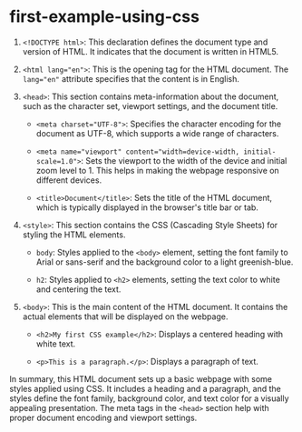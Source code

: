 # first-example-using-css

1. `<!DOCTYPE html>`: This declaration defines the document type and version of HTML. It indicates that the document is written in HTML5.

2. `<html lang="en">`: This is the opening tag for the HTML document. The `lang="en"` attribute specifies that the content is in English.

3. `<head>`: This section contains meta-information about the document, such as the character set, viewport settings, and the document title.

   - `<meta charset="UTF-8">`: Specifies the character encoding for the document as UTF-8, which supports a wide range of characters.
   
   - `<meta name="viewport" content="width=device-width, initial-scale=1.0">`: Sets the viewport to the width of the device and initial zoom level to 1. This helps in making the webpage responsive on different devices.

   - `<title>Document</title>`: Sets the title of the HTML document, which is typically displayed in the browser's title bar or tab.

4. `<style>`: This section contains the CSS (Cascading Style Sheets) for styling the HTML elements.

   - `body`: Styles applied to the `<body>` element, setting the font family to Arial or sans-serif and the background color to a light greenish-blue.

   - `h2`: Styles applied to `<h2>` elements, setting the text color to white and centering the text.

5. `<body>`: This is the main content of the HTML document. It contains the actual elements that will be displayed on the webpage.

   - `<h2>My first CSS example</h2>`: Displays a centered heading with white text.

   - `<p>This is a paragraph.</p>`: Displays a paragraph of text.

In summary, this HTML document sets up a basic webpage with some styles applied using CSS. It includes a heading and a paragraph, and the styles define the font family, background color, and text color for a visually appealing presentation. The meta tags in the `<head>` section help with proper document encoding and viewport settings.
